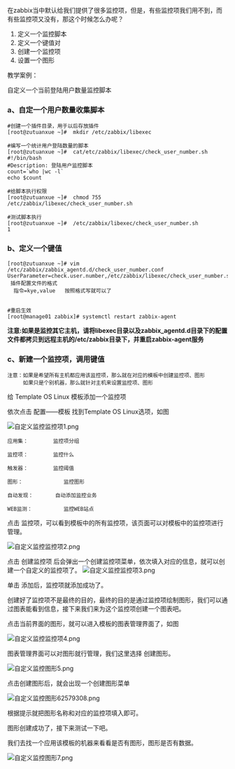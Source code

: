 在zabbix当中默认给我们提供了很多监控项，但是，有些监控项我们用不到，而有些监控项又没有，那这个时候怎么办呢？

1. 定义一个监控脚本
2. 定义一个键值对
3. 创建一个监控项
4. 设置一个图形

教学案例：

自定义一个当前登陆用户数量监控脚本

### a、自定一个用户数量收集脚本

```
#创建一个插件目录，用于以后存放插件
[root@zutuanxue ~]#  mkdir /etc/zabbix/libexec

#编写一个统计用户登陆数量的脚本
[root@zutuanxue ~]#  cat/etc/zabbix/libexec/check_user_number.sh
#!/bin/bash
#Description: 登陆用户监控脚本
count=`who |wc -l`
echo $count

#给脚本执行权限
[root@zutuanxue ~]#  chmod 755 /etc/zabbix/libexec/check_user_number.sh

#测试脚本执行
[root@zutuanxue ~]#  /etc/zabbix/libexec/check_user_number.sh
1
```

### b、定义一个键值

```
[root@zutuanxue ~]# vim /etc/zabbix/zabbix_agentd.d/check_user_number.conf
UserParameter=check.user.number,/etc/zabbix/libexec/check_user_number.sh
 插件配置文件的格式
  指令=kye,value   按照格式写就可以了


#重启生效
[root@manage01 zabbix]# systemctl restart zabbix-agent
```

**注意:如果是监控其它主机，请将libexec目录以及zabbix_agentd.d目录下的配置文件都拷贝到远程主机的/etc/zabbix目录下，并重启zabbix-agent服务**

### c、新建一个监控项，调用键值

```
注意：如果是希望所有主机都应用该监控项，那么就在对应的模板中创建监控项、图形
     如果只是个别机器，那么就针对主机来设置监控项、图形
```

给 Template OS Linux 模板添加一个监控项

依次点击 配置——模板 找到Template OS Linux选项，如图

![自定义监控监控项1.png](https://www.zutuanxue.com:8000/static/media/images/2020/10/24/1603530411363.png)

```
应用集：   		监控项分组

监控项：   		监控什么

触发器：   		监控阈值

图形：       		监控图形

自动发现：  		自动添加监控业务

WEB监测：  		监控WEB站点
```

点击 监控项，可以看到模板中的所有监控项，该页面可以对模板中的监控项进行管理。

![自定义监控监控项2.png](https://www.zutuanxue.com:8000/static/media/images/2020/10/24/1603530435453.png)

点击 创建监控项 后会弹出一个创建监控项菜单，依次填入对应的信息，就可以创建一个自定义的监控项了。
![自定义监控监控项3.png](https://www.zutuanxue.com:8000/static/media/images/2020/10/24/1603530451585.png)

单击 添加后，监控项就添加成功了。

创建好了监控项不是最终的目的，最终的目的是通过监控项绘制图形，我们可以通过图表能看到信息，接下来我们来为这个监控项创建一个图表吧。

点击当前界面的图形，就可以进入模板的图表管理界面了，如图

![自定义监控监控项4.png](https://www.zutuanxue.com:8000/static/media/images/2020/10/24/1603530465210.png)

图表管理界面可以对图形就行管理，我们这里选择 创建图形。

![自定义监控图形5.png](https://www.zutuanxue.com:8000/static/media/images/2020/10/24/1603530478014.png)

点击创建图形后，就会出现一个创建图形菜单

![自定义监控图形62579308.png](https://www.zutuanxue.com:8000/static/media/images/2020/10/24/1603530492871.png)

根据提示就把图形名称和对应的监控项填入即可。

图形创建成功了，接下来测试一下吧。

我们去找一个应用该模板的机器来看看是否有图形，图形是否有数据。

![自定义监控图形7.png](https://www.zutuanxue.com:8000/static/media/images/2020/10/24/1603530507481.png)